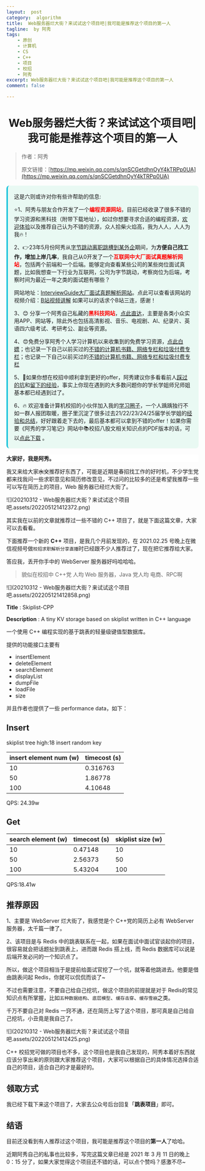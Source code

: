 ```yaml
---
layout:  post
category:  algorithm
title:  Web服务器烂大街？来试试这个项目吧|我可能是推荐这个项目的第一人
tagline:  by 阿秀
tags:
    - 原创
    - 计算机
    - CS
    - C++
    - 项目
    - 校招
    - 阿秀
excerpt: Web服务器烂大街？来试试这个项目吧|我可能是推荐这个项目的第一人
comment: false

---
```



<h1 align="center">Web服务器烂大街？来试试这个项目吧|我可能是推荐这个项目的第一人</h1>

> 作者：阿秀
>
> 原文链接：[https://mp.weixin.qq.com/s/qnSCGetdhnOyY4kTRPp0UA](https://mp.weixin.qq.com/s/qnSCGetdhnOyY4kTRPp0UA)

<div style="border-color: #24C6DC;
            background-color: #e9f9f3;         
            margin: 1rem 0;
        padding: .25rem 1rem;
        border-left-width: .3rem;
        border-left-style: solid;
        border-radius: .5rem;
        color: inherit;">
  <p>这是六则或许对你有些许帮助的信息:</p>
<p>⭐️1、阿秀与朋友合作开发了一个<span style="font-weight:bold;color:red">编程资源网站</span>，目前已经收录了很多不错的学习资源和黑科技（附带下载地址），如过你想要寻求合适的编程资源，<a href="https://tools.interviewguide.cn/home" style="text-decoration: underline" target="_blank">欢迎体验</a>以及推荐自己认为不错的资源，众人拾柴火焰高，我为人人，人人为我🔥！</p>  <p>2、👉23年5月份阿秀从<a style="text-decoration: underline" href="https://mp.weixin.qq.com/s?__biz=Mzk0ODU4MzEzMw==&mid=2247512170&idx=1&sn=c4a04a383d2dfdece676b75f17224e78" target="_blank">字节跳动离职跳槽到某外企</a>期间，为<span style="font-weight:bold">方便自己找工作，增加上岸几率</span>，我自己从0开发了一个<span style="font-weight:bold;color:red">互联网中大厂面试真题解析网站</span>，包括两个前端和一个后端。能够定向查看某些公司的某些岗位面试真题，比如我想查一下行业为互联网，公司为字节跳动，考察岗位为后端，考察时间为最近一年之类的面试题有哪些？
<div align="center">
</div>网站地址：<a style="text-decoration: underline" href="https://top.interviewguide.cn/" target="_blank">InterviewGuide大厂面试真题解析网站</a>。点此可以查看该网站的视频介绍：<a style="text-decoration: underline" href="https://www.bilibili.com/video/BV1f94y1C7BL" target="_blank">B站视频讲解</a>   如果可以的话求个B站三连，感谢！
    </p>3、😊
    分享一个阿秀自己私藏的<span style="font-weight:bold;color:red">黑科技网站</span>，<a style="text-decoration: underline" href="https://hkjtz.cn/" target="_blank">点此直达</a>，主要是各类小众实用APP、网站等，除此外也包括高清影视、音乐、电视剧、AI、纪录片、英语四六级考试、考研考公、副业等资源。
  </p>
  <p>4、😍免费分享阿秀个人学习计算机以来收集到的免费学习资源，<a style="text-decoration: underline" href="/notes/07-resources/01-free/01-introduce.html" target="_blank">点此白嫖</a>；也记录一下自己以前买过的<a style="text-decoration: underline" href="/notes/07-resources/02-precious.html" target="_blank">不错的计算机书籍、网络专栏和垃圾付费专栏</a>；也记录一下自己以前买过的<a style="text-decoration: underline" href="/notes/07-resources/02-precious.html" target="_blank">不错的计算机书籍、网络专栏和垃圾付费专栏</a>
  </p>
  <p>5、🚀如果你想在校招中顺利拿到更好的offer，阿秀建议你多看看前人<a style="text-decoration: underline" href="https://www.yuque.com/tuobaaxiu/httmmc/npg1k81zeq4wfpyz" target="_blank">踩过的坑</a>和<a style="text-decoration: underline"  target="_blank" href="https://www.yuque.com/tuobaaxiu/httmmc/gge9ppd0mbu2d3dp">留下的经验</a>，事实上你现在遇到的大多数问题你的学长学姐师兄师姐基本都已经遇到过了。
  </p>
  <p>6、🔥 欢迎准备计算机校招的小伙伴加入我的<a  style="text-decoration: underline" href="https://www.yuque.com/tuobaaxiu/httmmc/xg0otqvc17wfx4u9" target="_blank">学习圈子</a>，一个人踽踽独行不如一群人报团取暖，圈子里沉淀了很多过去21/22/23/24/25届学长学姐的<a  style="text-decoration: underline" href="https://www.yuque.com/tuobaaxiu/httmmc/gge9ppd0mbu2d3dp" target="_blank">经验和总结</a>，好好跟着走下去的，最后基本都可以拿到不错的offer！</a>如果你需要《阿秀的学习笔记》网站中📚︎校招八股文相关知识点的PDF版本的话，可以<a style="text-decoration: underline" href="https://www.yuque.com/tuobaaxiu/httmmc/qs0yn66apvkzw0ps" target="_blank">点此下载</a> 。</p>   </div>

<div>
    <p style="background-color: #FFFFFF;font-weight: bold;"  >大家好，我是阿秀。</p>
</div>

我又来给大家~~水文~~推荐好东西了，可能是近期是春招找工作的好时机，不少学生党都来找我问一些求职意见和简历修改意见，不过问的比较多的还是希望我推荐一些可以写在简历上的项目，Web 服务器已经烂大街了。

![](20210312 - Web服务器烂大街？来试试这个项目吧.assets/202205121412372.png)

其实我在以前的文章就推荐过一些不错的 C++ 项目了，就是下面这篇文章，大家可以去看看。

下面推荐一个新的 **C++** 项目，是我几个月前发现的，在 2021.02.25 号晚上在微信视频号做`校招求职解析分享直播`时已经跟不少人推荐过了，现在把它推荐给大家。

答应我，丢开你手中的 WebServer 服务器好吗哈哈哈。

>貌似在校招中 C++党 人均 Web 服务器，Java 党人均 电商、RPC啊

![](20210312 - Web服务器烂大街？来试试这个项目吧.assets/202205121412858.png)

**Title** : Skiplist-CPP

**Description** : A tiny KV storage based on skiplist written in C++ language

一个使用 C++ 编程实现的基于跳表的轻量级键值型数据库。

提供的功能接口主要有

* insertElement
* deleteElement 
* searchElement
* displayList
* dumpFile 
* loadFile
* size

并且作者也提供了一些 performance data，如下：

## Insert

skiplist tree high:18
insert random key

| insert element num (w) | timecost (s) |
| ---------------------- | ------------ |
| 10                     | 0.316763     |
| 50                     | 1.86778      |
| 100                    | 4.10648      |

QPS: 24.39w

## Get

| search element (w) | timecost (s) | skiplist size (w) |
| ------------------ | ------------ | ----------------- |
| 10                 | 0.47148      | 10                |
| 50                 | 2.56373      | 50                |
| 100                | 5.43204      | 100               |

QPS:18.41w



## 推荐原因

1、主要是 WebServer 烂大街了，我感觉是个 C++党的简历上必有 WebServer 服务器，太千篇一律了。

2、该项目是与 Redis 中的跳表联系在一起，如果在面试中面试官谈起你的项目，很容易就会把话题扯到跳表上，进而跟 Redis 搭上线，而 Redis 数据库可以说是 后端开发必问的一个知识点了。

所以，做这个项目相当于是提前给面试官挖了一个坑，就等着他跳进去。他要是借由跳表问起 Redis，你就可以侃侃而谈了~

不过也需要注意，不要自己给自己挖坑，做这个项目的前提就是对于 Redis的常见知识点有所掌握，比如`五种数据结构`、`底层模型`、`缓存击穿`、``缓存雪崩``之类。

千万不要自己对 Redis 一窍不通，还在简历上写了这个项目，那可真是自己给自己挖坑，小丑竟是我自己了。

![](20210312 - Web服务器烂大街？来试试这个项目吧.assets/202205121412425.png)



C++ 校招党可做的项目也不多，这个项目也是我自己发现的，阿秀本着好东西就应该分享出来的原则跟大家推荐这个项目，大家可以根据自己的具体情况选择合适自己的项目，适合自己的才是最好的。

## 领取方式

我已经下载下来这个项目了，大家去公众号后台回复「**跳表项目**」即可。 

## 结语

目前还没看到有人推荐过这个项目，我可能是推荐这个项目的**第一人**了哈哈。



近期阿秀自己的私事也比较多，写完这篇文章已经是 2021 年 3 月 11 日的晚上 0：15 分了，如果大家觉得这个项目还不错的话，可以点个赞吗？感激不尽~



























